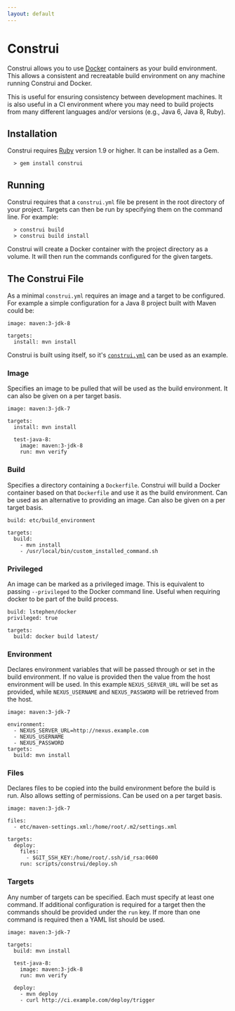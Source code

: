 ```yaml
---
layout: default
---
```


# Construi

Construi allows you to use [Docker](http://www.docker.com) containers as your build environment.
This allows a consistent and recreatable build environment on any machine running Construi
and Docker.

This is useful for ensuring consistency between development machines.
It is also useful in a CI environment where you may need to build projects from many different
languages and/or versions (e.g., Java 6, Java 8, Ruby).

## Installation

Construi requires [Ruby](http://www.ruby-lang.org) version 1.9 or higher.
It can be installed as a Gem.

```
  > gem install construi
```

## Running

Construi requires that a `construi.yml` file be present in the root directory of your project.
Targets can then be run by specifying them on the command line. For example:

```
  > construi build
  > construi build install
```

Construi will create a Docker container with the project directory as a volume.
It will then run the commands configured for the given targets.

## The Construi File

As a minimal `construi.yml` requires an image and a target to be configured.
For example a simple configuration for a Java 8 project built with Maven could be:

```
image: maven:3-jdk-8

targets:
  install: mvn install
```

Construi is built using itself, so it's
[`construi.yml`](https://github.com/lstephen/construi/blob/develop/construi.yml)
can be used as an example.

### Image

Specifies an image to be pulled that will be used as the build environment.
It can also be given on a per target basis.

```
image: maven:3-jdk-7

targets:
  install: mvn install

  test-java-8:
    image: maven:3-jdk-8
    run: mvn verify
```

### Build

Specifies a directory containing a `Dockerfile`.
Construi will build a Docker container based on that `Dockerfile` and use it as the build
environment.
Can be used as an alternative to providing an image.
Can also be given on a per target basis.

```
build: etc/build_environment

targets:
  build:
    - mvn install
    - /usr/local/bin/custom_installed_command.sh
```


### Privileged

An image can be marked as a privileged image.
This is equivalent to passing `--privileged` to the Docker command line.
Useful when requiring docker to be part of the build process.

```
build: lstephen/docker
privileged: true

targets:
  build: docker build latest/
```

### Environment

Declares environment variables that will be passed through or set in the build environment.
If no value is provided then the value from the host environment will be used.
In this example `NEXUS_SERVER_URL` will be set as provided, while `NEXUS_USERNAME` and
`NEXUS_PASSWORD` will be retrieved from the host.

```
image: maven:3-jdk-7

environment:
  - NEXUS_SERVER_URL=http://nexus.example.com
  - NEXUS_USERNAME
  - NEXUS_PASSWORD
targets:
  build: mvn install
```

### Files

Declares files to be copied into the build environment before the build is run.
Also allows setting of permissions.
Can be used on a per target basis.

```
image: maven:3-jdk-7

files:
  - etc/maven-settings.xml:/home/root/.m2/settings.xml

targets:
  deploy:
    files:
      - $GIT_SSH_KEY:/home/root/.ssh/id_rsa:0600
    run: scripts/construi/deploy.sh
```

### Targets

Any number of targets can be specified.
Each must specify at least one command.
If additional configuration is required for a target then the commands should be provided
under the `run` key.
If more than one command is required then a YAML list should be used.

```
image: maven:3-jdk-7

targets:
  build: mvn install

  test-java-8:
    image: maven:3-jdk-8
    run: mvn verify

  deploy:
    - mvn deploy
    - curl http://ci.example.com/deploy/trigger
```


